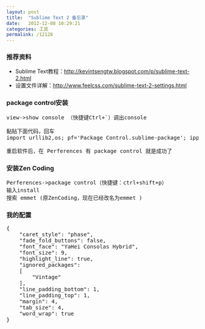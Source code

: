 ```yaml
---
layout: post
title:  "Sublime Text 2 备忘录"
date:   2012-12-08 10:29:21
categories: 工具
permalink: /12128
---
```


### 推荐资料 ###

*   Sublime Text教程：<http://kevintsengtw.blogspot.com/p/sublime-text-2.html>
*   设置文件详解：<http://www.feelcss.com/sublime-text-2-settings.html>

### package control安装 ###
<pre>
view->show console （快捷键Ctrl+`）调出console

黏贴下面代码，回车
import urllib2,os; pf='Package Control.sublime-package'; ipp=sublime.installed_packages_path(); os.makedirs(ipp) if not os.path.exists(ipp) else None; urllib2.install_opener(urllib2.build_opener(urllib2.ProxyHandler())); open(os.path.join(ipp,pf),'wb').write(urllib2.urlopen('http://sublime.wbond.net/'+pf.replace(' ','%20')).read()); print 'Please restart Sublime Text to finish installation'

重启软件后，在 Perferences 有 package control 就是成功了
</pre>

### 安装Zen Coding ###
<pre>
Perferences->package control（快捷键：ctrl+shift+p）
输入install
搜索 emmet (原ZenCoding，现在已经改名为emmet )
</pre>

### 我的配置 ###
<pre>
{
	"caret_style": "phase",
	"fade_fold_buttons": false,
	"font_face": "YaHei Consolas Hybrid",
	"font_size": 9,
	"highlight_line": true,
	"ignored_packages":
	[
		"Vintage"
	],
	"line_padding_bottom": 1,
	"line_padding_top": 1,
	"margin": 4,
	"tab_size": 4,
	"word_wrap": true
}
</pre>
